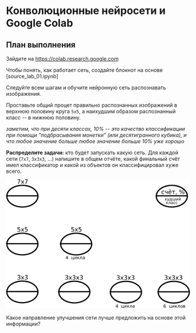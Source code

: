 Конволюционные нейросети и Google Colab
=============================================

План выполнения
---------------

Зайдите на https://colab.research.google.com

Чтобы понять, как работает сеть, создайте блокнот на основе [source_lab_01.ipynb]

Следуйте всем шагам и обучите нейронную сеть распознавать изображения.

Проставьте общий процет правильно распознанных изображений в верхнюю половину круга `5x5`, а наихудшим образом распознанный класс -- в нижнюю половину.

*заметим, что при десяти классах, 10% -- это качество классификации при помощи "подбрасывания монетки" (или десятигранного кубика), и что любое значение больше любое значение больше 10% уже хорошо*

**Распределите задачи:** кто будет запускать какую сеть. Для каждой сети (`7x7`, `3x3x3`, ...) напишите в общем отчёте, какой финальный счёт имел классификатор и какой из объектов он классифицировал хуже всего.

![](result.png)

Какое направление улучшения сети лучше предложить на основе этой информации?
